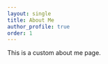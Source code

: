 ```yaml
---
layout: single
title: About Me
author_profile: true
order: 1
---
```


This is a custom about me page.
